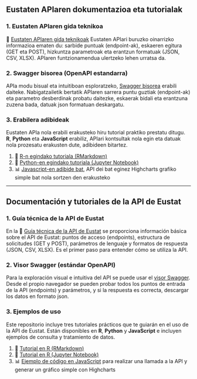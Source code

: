 
## Eustaten APIaren dokumentazioa eta tutorialak     

###  **1. Eustaten APIaren gida teknikoa**
📘 [Eustaten APIaren gida teknikoak](doc/doc_API_eu.md) Eustaten APIari buruzko oinarrizko informazioa ematen du: sarbide puntuak (endpoint-ak), eskaeren egitura (GET eta POST), hizkuntza parametroak eta erantzun formatuak (JSON, CSV, XLSX). APIaren funtzionamendua ulertzeko lehen urratsa da.

### 2. Swagger bisorea (OpenAPI estandarra)

APIa modu bisual eta intuitiboan esploratzeko, [Swagger bisorea](https://uxue-sudupe.github.io/API-Eustat/swagger/eu/) erabili daiteke. Nabigatzailetik bertatik 
APIaren sarrera puntu guztiak (endpoint-ak) eta parametro desberdinak probatu daitezke, eskaerak bidali eta erantzuna zuzena bada, datuak json formatuan deskargatu.

### 3. Erabilera adibideak
Eustaten APIa nola erabili erakusteko hiru tutorial praktiko prestatu ditugu. **R**, **Python** eta **JavaScript** erabiliz, APIari kontsultak nola egin eta datuak nola prozesatu erakusten dute, adibideen bitartez.

1. 📘 [R-n egindako tutoriala (RMarkdown)](/code_examples/eu/tutorial_R_eu.Rmd)  
2. 📙 [Python-en egindako tutoriala (Jupyter Notebook)](/code_examples/eu/tutorial_Python_eu.ipynb)
3. 📊 [Javascript-en adibide bat](https://uxue-sudupe.github.io/API-Eustat/code_examples/eu/tutorial_highcharts_eu.html), API dei bat eginez Highcharts grafiko simple bat nola sortzen den erakusteko

  ---
  
## Documentación y tutoriales de la API de Eustat  

###  **1. Guía técnica de la API de Eustat**

En la 📘 [Guía técnica de la API de Eustat](doc/doc_API_es.md) se proporciona información básica sobre el API de Eustat: puntos de acceso (endpoints), estructura de solicitudes (GET y POST), parámetros de lenguaje y formatos de respuesta (JSON, CSV, XLSX). Es el primer paso para entender cómo se utiliza la API.

### 2. Visor Swagger (estándar OpenAPI)

Para la exploración visual e intuitiva del API se puede usar el [visor Swagger](https://uxue-sudupe.github.io/API-Eustat/swagger/es/). Desde el propio navegador se pueden probar todos 
los puntos de entrada de la API (endpoints) y parámetros, y si la respuesta es correcta, descargar los datos en formato json.

### 3. Ejemplos de uso

Este repositorio incluye tres tutoriales prácticos que te guiarán en el uso de la API de Eustat. Están disponibles en **R**, **Python** y **JavaScript** e incluyen ejemplos de consulta y tratamiento de datos.

1. 📘 [Tutorial en R (RMarkdown)](/code_examples/es/tutorial_R_es.Rmd)  
2. 📙 [Tutorial en R (Jupyter Notebook)](/code_examples/es/tutorial_Python_es.ipynb)  
3. 📊 [Ejemplo de código en JavaScript](https://uxue-sudupe.github.io/API-Eustat/code_examples/es/tutorial_highcharts_es.html) para realizar una llamada a la API y generar un gráfico simple con Highcharts

